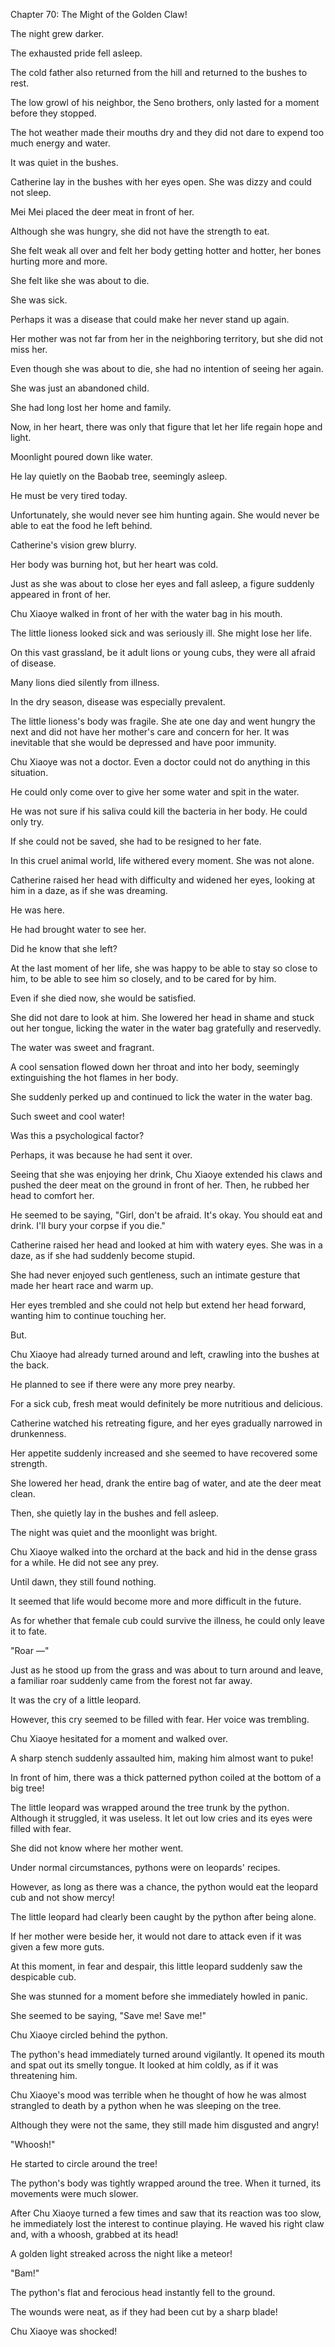 Chapter 70: The Might of the Golden Claw\!

The night grew darker.

The exhausted pride fell asleep.

The cold father also returned from the hill and returned to the bushes to rest.

The low growl of his neighbor, the Seno brothers, only lasted for a moment before they stopped.

The hot weather made their mouths dry and they did not dare to expend too much energy and water.

It was quiet in the bushes.

Catherine lay in the bushes with her eyes open. She was dizzy and could not sleep.

Mei Mei placed the deer meat in front of her.

Although she was hungry, she did not have the strength to eat.

She felt weak all over and felt her body getting hotter and hotter, her bones hurting more and more.

She felt like she was about to die.

She was sick.

Perhaps it was a disease that could make her never stand up again.

Her mother was not far from her in the neighboring territory, but she did not miss her.

Even though she was about to die, she had no intention of seeing her again.

She was just an abandoned child.

She had long lost her home and family.

Now, in her heart, there was only that figure that let her life regain hope and light.

Moonlight poured down like water.

He lay quietly on the Baobab tree, seemingly asleep.

He must be very tired today.

Unfortunately, she would never see him hunting again. She would never be able to eat the food he left behind.

Catherine's vision grew blurry.

Her body was burning hot, but her heart was cold.

Just as she was about to close her eyes and fall asleep, a figure suddenly appeared in front of her.

Chu Xiaoye walked in front of her with the water bag in his mouth.

The little lioness looked sick and was seriously ill. She might lose her life.

On this vast grassland, be it adult lions or young cubs, they were all afraid of disease.

Many lions died silently from illness.

In the dry season, disease was especially prevalent.

The little lioness's body was fragile. She ate one day and went hungry the next and did not have her mother's care and concern for her. It was inevitable that she would be depressed and have poor immunity.

Chu Xiaoye was not a doctor. Even a doctor could not do anything in this situation.

He could only come over to give her some water and spit in the water.

He was not sure if his saliva could kill the bacteria in her body. He could only try.

If she could not be saved, she had to be resigned to her fate.

In this cruel animal world, life withered every moment. She was not alone.

Catherine raised her head with difficulty and widened her eyes, looking at him in a daze, as if she was dreaming.

He was here.

He had brought water to see her.

Did he know that she left?

At the last moment of her life, she was happy to be able to stay so close to him, to be able to see him so closely, and to be cared for by him.

Even if she died now, she would be satisfied.

She did not dare to look at him. She lowered her head in shame and stuck out her tongue, licking the water in the water bag gratefully and reservedly.

The water was sweet and fragrant.

A cool sensation flowed down her throat and into her body, seemingly extinguishing the hot flames in her body.

She suddenly perked up and continued to lick the water in the water bag.

Such sweet and cool water\!

Was this a psychological factor?

Perhaps, it was because he had sent it over.

Seeing that she was enjoying her drink, Chu Xiaoye extended his claws and pushed the deer meat on the ground in front of her. Then, he rubbed her head to comfort her.

He seemed to be saying, "Girl, don't be afraid. It's okay. You should eat and drink. I'll bury your corpse if you die."

Catherine raised her head and looked at him with watery eyes. She was in a daze, as if she had suddenly become stupid.

She had never enjoyed such gentleness, such an intimate gesture that made her heart race and warm up.

Her eyes trembled and she could not help but extend her head forward, wanting him to continue touching her.

But.

Chu Xiaoye had already turned around and left, crawling into the bushes at the back.

He planned to see if there were any more prey nearby.

For a sick cub, fresh meat would definitely be more nutritious and delicious.

Catherine watched his retreating figure, and her eyes gradually narrowed in drunkenness.

Her appetite suddenly increased and she seemed to have recovered some strength.

She lowered her head, drank the entire bag of water, and ate the deer meat clean.

Then, she quietly lay in the bushes and fell asleep.

The night was quiet and the moonlight was bright.

Chu Xiaoye walked into the orchard at the back and hid in the dense grass for a while. He did not see any prey.

Until dawn, they still found nothing.

It seemed that life would become more and more difficult in the future.

As for whether that female cub could survive the illness, he could only leave it to fate.

"Roar —"

Just as he stood up from the grass and was about to turn around and leave, a familiar roar suddenly came from the forest not far away.

It was the cry of a little leopard.

However, this cry seemed to be filled with fear. Her voice was trembling.

Chu Xiaoye hesitated for a moment and walked over.

A sharp stench suddenly assaulted him, making him almost want to puke\!

In front of him, there was a thick patterned python coiled at the bottom of a big tree\!

The little leopard was wrapped around the tree trunk by the python. Although it struggled, it was useless. It let out low cries and its eyes were filled with fear.

She did not know where her mother went.

Under normal circumstances, pythons were on leopards' recipes.

However, as long as there was a chance, the python would eat the leopard cub and not show mercy\!

The little leopard had clearly been caught by the python after being alone.

If her mother were beside her, it would not dare to attack even if it was given a few more guts.

At this moment, in fear and despair, this little leopard suddenly saw the despicable cub.

She was stunned for a moment before she immediately howled in panic.

She seemed to be saying, "Save me\! Save me\!"

Chu Xiaoye circled behind the python.

The python's head immediately turned around vigilantly. It opened its mouth and spat out its smelly tongue. It looked at him coldly, as if it was threatening him.

Chu Xiaoye's mood was terrible when he thought of how he was almost strangled to death by a python when he was sleeping on the tree.

Although they were not the same, they still made him disgusted and angry\!

"Whoosh\!"

He started to circle around the tree\!

The python's body was tightly wrapped around the tree. When it turned, its movements were much slower.

After Chu Xiaoye turned a few times and saw that its reaction was too slow, he immediately lost the interest to continue playing. He waved his right claw and, with a whoosh, grabbed at its head\!

A golden light streaked across the night like a meteor\!

"Bam\!"

The python's flat and ferocious head instantly fell to the ground.

The wounds were neat, as if they had been cut by a sharp blade\!

Chu Xiaoye was shocked\!